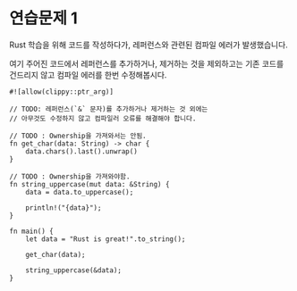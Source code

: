 # 연습문제 1

Rust 학습을 위해 코드를 작성하다가, 레퍼런스와 관련된 컴파일 에러가 발생했습니다.

여기 주어진 코드에서 레퍼런스를 추가하거나, 제거하는 것을 제외하고는 기존 코드를 건드리지 않고 컴파일 에러를 한번 수정해봅시다.

```rust,editable
#![allow(clippy::ptr_arg)]

// TODO: 레퍼런스(`&` 문자)를 추가하거나 제거하는 것 외에는
// 아무것도 수정하지 않고 컴파일러 오류를 해결해야 합니다.

// TODO : Ownership을 가져와서는 안됨.
fn get_char(data: String) -> char {
    data.chars().last().unwrap()
}

// TODO : Ownership을 가져와야함.
fn string_uppercase(mut data: &String) {
    data = data.to_uppercase();

    println!("{data}");
}

fn main() {
    let data = "Rust is great!".to_string();

    get_char(data);

    string_uppercase(&data);
}
```